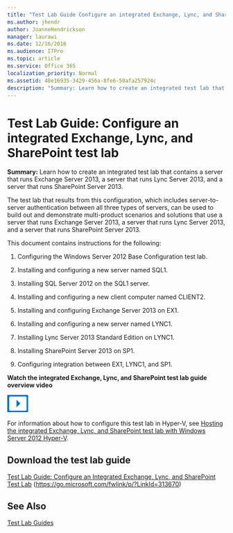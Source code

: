 ```yaml
---
title: "Test Lab Guide Configure an integrated Exchange, Lync, and SharePoint test lab"
ms.author: jhendr
author: JoanneHendrickson
manager: laurawi
ms.date: 12/16/2016
ms.audience: ITPro
ms.topic: article
ms.service: Office 365
localization_priority: Normal
ms.assetid: 48e16935-3429-456a-8fe6-50afa257924c
description: "Summary: Learn how to create an integrated test lab that contains a server that runs Exchange Server 2013, a server that runs Lync Server 2013, and a server that runs SharePoint Server 2013."
---
```


# Test Lab Guide: Configure an integrated Exchange, Lync, and SharePoint test lab

 **Summary:** Learn how to create an integrated test lab that contains a server that runs Exchange Server 2013, a server that runs Lync Server 2013, and a server that runs SharePoint Server 2013.
  
The test lab that results from this configuration, which includes server-to-server authentication between all three types of servers, can be used to build out and demonstrate multi-product scenarios and solutions that use a server that runs Exchange Server 2013, a server that runs Lync Server 2013, and a server that runs SharePoint Server 2013.
  
This document contains instructions for the following:
  
1. Configuring the Windows Server 2012 Base Configuration test lab.
    
2. Installing and configuring a new server named SQL1.
    
3. Installing SQL Server 2012 on the SQL1 server.
    
4. Installing and configuring a new client computer named CLIENT2.
    
5. Installing and configuring Exchange Server 2013 on EX1.
    
6. Installing and configuring a new server named LYNC1.
    
7. Installing Lync Server 2013 Standard Edition on LYNC1.
    
8. Installing SharePoint Server 2013 on SP1.
    
9. Configuring integration between EX1, LYNC1, and SP1.
    
**Watch the integrated Exchange, Lync, and SharePoint test lab guide overview video**

![Video (play button) icon](images/mod_icon_video_M.png)
  
For information about how to configure this test lab in Hyper-V, see [Hosting the integrated Exchange, Lync, and SharePoint test lab with Windows Server 2012 Hyper-V](https://social.technet.microsoft.com/wiki/contents/articles/18483.hosting-the-integrated-exchange-lync-and-sharepoint-test-lab-with-windows-server-2012-hyper-v.aspx).
  
## Download the test lab guide

[Test Lab Guide: Configure an Integrated Exchange, Lync, and SharePoint Test Lab](https://go.microsoft.com/fwlink/p/?LinkId=313670) (https://go.microsoft.com/fwlink/p/?LinkId=313670)
  
## See Also

[Test Lab Guides](https://go.microsoft.com/fwlink/p/?LinkId=202817)

#### 


